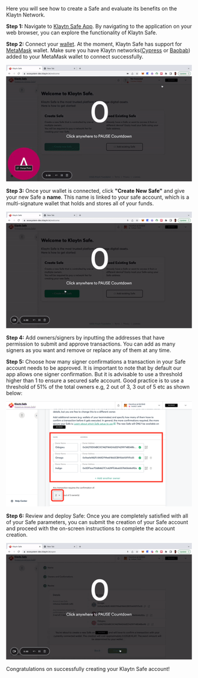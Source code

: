 Here you will see how to create a Safe and evaluate its benefits on the Klaytn Network.

**Step 1:** Navigate to [Klaytn Safe App](https://safe.klaytn.foundation/). By navigating to the application on your web browser, you can explore the functionality of Klaytn Safe.

**Step 2:** Connect your [wallet](https://docs.ethhub.io/using-ethereum/wallets/intro-to-ethereum-wallets/). At the moment, Klaytn Safe has support for [MetaMask](https://docs.klaytn.foundation/dapp/tutorials/connecting-metamask) wallet. Make sure you have Klaytn networks([Cypress](https://docs.klaytn.foundation/dapp/tutorials/connecting-metamask#connect-to-klaytn-cypress-network-mainnet) or [Baobab](https://docs.klaytn.foundation/dapp/tutorials/connecting-metamask#connect-to-klaytn-baobab-network-testnet)) added to your MetaMask wallet to connect successfully.

![](../img/klaytn-safe/1_safeConnect.gif)

**Step 3:**  Once your wallet is connected, click **"Create New Safe"** and give your new Safe a **name**. This name is linked to your safe account, which is a multi-signature wallet that holds and stores all of your funds.

![](../img/klaytn-safe/2_safeName.gif)


**Step 4:** Add owners/signers by inputting the addresses that have permission to submit and approve transactions. You can add as many signers as you want and remove or replace any of them at any time.

**Step 5:** Choose how many signer confirmations a transaction in your Safe account needs to be approved. It is important to note that by default our app allows one signer confirmation. But it is advisable to use a threshold higher than 1 to ensure a secured safe account. Good practice is to use a threshold of 51% of the total owners e.g, 2 out of 3, 3 out of 5 etc as shown below:

![](../img/klaytn-safe/3_safeOwners.png)

**Step 6:** Review and deploy Safe: Once you are completely satisfied with all of your Safe parameters, you can submit the creation of your Safe account and proceed with the on-screen instructions to complete the account creation.

![](../img/klaytn-safe/4_deploySafe.gif)

Congratulations on successfully creating your Klaytn Safe account!

